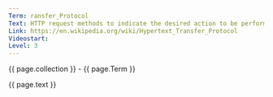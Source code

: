```yaml
---
Term: ransfer_Protocol
Text: HTTP request methods to indicate the desired action to be performed on the identified resource 
Link: https://en.wikipedia.org/wiki/Hypertext_Transfer_Protocol
Videostart: 
Level: 3
---
```


{{ page.collection }} - {{ page.Term }}

   {{ page.text }}

